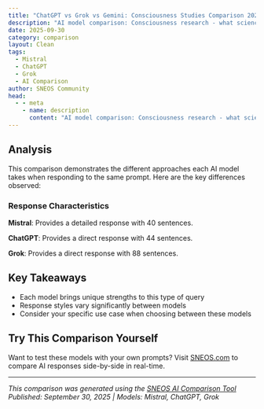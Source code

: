 ```yaml
---
title: "ChatGPT vs Grok vs Gemini: Consciousness Studies Comparison 2025"
description: "AI model comparison: Consciousness research - what science reveals about awareness..."
date: 2025-09-30
category: comparison
layout: Clean
tags:
  - Mistral
  - ChatGPT
  - Grok
  - AI Comparison
author: SNEOS Community
head:
  - - meta
    - name: description
      content: "AI model comparison: Consciousness research - what science reveals about awareness..."
---
```


<ChatComparison
  title="ChatGPT vs Grok vs Gemini: Consciousness Studies Comparison 2025"
  prompt="Consciousness research - what science reveals about awareness"
  :responses='{
    "Mistral": "Consciousness research is a multidisciplinary field that involves neuroscience, psychology, philosophy, and other sciences. It seeks to understand the nature of awareness, subjective experience, and the underlying mechanisms that give rise to consciousness. Here are some key findings and theories from scientific research on consciousness:\n\n### Neuroscience Perspectives\n\n1. **Neural Correlates of Consciousness (NCCs):**\n   - Researchers have identified specific brain regions and neural processes that correlate with conscious experiences. For example, the prefrontal cortex, parietal cortex, and thalamus are often implicated in conscious awareness.\n   - Studies using functional magnetic resonance imaging (fMRI) and electroencephalography (EEG) have shown that certain patterns of neural activity are associated with conscious states.\n\n2. **Global Workspace Theory (GWT):**\n   - Proposed by Bernard Baars and further developed by Stanislas Dehaene and others, GWT suggests that consciousness arises from the integration of information across different brain regions.\n   - According to this theory, conscious awareness occurs when information is broadcast to a global workspace, making it available for various cognitive processes.\n\n3. **Integrated Information Theory (IIT):**\n   - Developed by Giulio Tononi, IIT posits that consciousness arises from the interconnectedness and integration of information within a system.\n   - The theory suggests that the degree of consciousness is related to the amount of integrated information, which can be quantified as \u0022Phi.\u0022\n\n4. **Attention and Consciousness:**\n   - Attention plays a crucial role in consciousness. Research has shown that attention can modulate the neural processes underlying conscious perception.\n   - For example, selective attention can enhance the processing of relevant stimuli, making them more likely to enter conscious awareness.\n\n### Psychological Perspectives\n\n1. **Dual-Process Theories:**\n   - These theories distinguish between automatic, unconscious processes (System 1) and deliberate, conscious processes (System 2).\n   - System 1 is fast, intuitive, and effortless, while System 2 is slow, analytical, and effortful.\n\n2. **Cognitive Theories of Consciousness:**\n   - These theories focus on the cognitive mechanisms that underlie conscious experiences, such as memory, perception, and decision-making.\n   - For example, the Global Workspace Theory can be seen as a cognitive theory that explains how information becomes consciously accessible.\n\n### Philosophical Perspectives\n\n1. **Philosophy of Mind:**\n   - Philosophers have long debated the nature of consciousness, proposing various theories such as dualism, materialism, and panpsychism.\n   - Dualism, for instance, suggests that consciousness is a separate, non-physical substance, while materialism argues that consciousness is an emergent property of the brain.\n\n2. **Hard Problem of Consciousness:**\n   - Proposed by David Chalmers, the \u0022hard problem\u0022 refers to the challenge of explaining how physical processes in the brain give rise to subjective experiences.\n   - This problem highlights the gap between our understanding of the neural correlates of consciousness and the subjective experience itself.\n\n### Emerging Research Areas\n\n1. **Artificial Consciousness:**\n   - Researchers are exploring the possibility of creating artificial systems that exhibit consciousness-like properties.\n   - This involves developing computational models and algorithms that mimic the neural processes underlying consciousness.\n\n2. **Altered States of Consciousness:**\n   - Studies on altered states, such as those induced by psychedelics, meditation, or sleep, provide insights into the mechanisms of consciousness.\n   - For example, research on psychedelics has shown that they can disrupt the default mode network, leading to altered perceptions and experiences.\n\n3. **Consciousness in Non-Human Animals:**\n   - Investigations into the consciousness of non-human animals, such as primates, birds, and even invertebrates, are shedding light on the evolutionary origins of consciousness.\n   - These studies often involve behavioral and neurobiological approaches to assess the presence and nature of conscious experiences in different species.\n\n### Conclusion\n\nConsciousness research is a complex and evolving field that integrates insights from various disciplines. While significant progress has been made in identifying the neural correlates and cognitive mechanisms of consciousness, the \u0022hard problem\u0022 of explaining subjective experience remains a major challenge. Ongoing research continues to deepen our understanding of this fundamental aspect of human existence.",
    "ChatGPT": "Consciousness research explores one of the most profound and complex phenomena: subjective awareness and the experience of being. Scientists from various fields\u2014including neuroscience, psychology, cognitive science, and philosophy\u2014have made significant progress in understanding aspects of consciousness. Here\u2019s a summary of what science reveals about awareness:\n\n### 1. Defining Consciousness\n- **Phenomenal Awareness:** The subjective experience or \u2018what it feels like\u2019 aspect (qualia).\n- **Access Consciousness:** Information in our mind that we can report, reason about, and use to guide behavior.\n- **Self-Awareness:** Recognition of oneself as a distinct individual with an identity.\n\n### 2. Neural Correlates of Consciousness (NCC)\n- Researchers aim to identify specific brain regions and neural processes associated with conscious experience.\n- Key areas involved include:\n  - **The thalamocortical system:** Interactions between the thalamus and cerebral cortex are crucial for integrating sensory information.\n  - **The prefrontal cortex:** Linked to higher-order awareness and executive functions.\n  - **Posterior cortical regions:** Especially the temporoparietal junction, related to spatial awareness and self-representation.\n- Techniques like fMRI, EEG, and intracranial recordings reveal patterns associated with conscious vs. unconscious processing.\n\n### 3. Levels and States of Consciousness\n- Consciousness is not all-or-none but exists in degrees:\n  - Wakefulness, sleep, dreaming, anesthesia, coma, vegetative states.\n- Altered states (e.g., meditation, hypnosis, psychedelic experiences) show changes in brain activity and connectivity, offering insight into the neural basis of awareness.\n\n### 4. The Global Workspace Theory\n- Proposed by Bernard Baars and developed further by Stanislas Dehaene.\n- Consciousness arises when information is globally broadcasted to multiple specialized brain areas, enabling widespread access and integration.\n- This theory explains how unconscious processing becomes conscious and supports complex cognitive functions.\n\n### 5. Integrated Information Theory (IIT)\n- Developed by Giulio Tononi.\n- Suggests consciousness corresponds to the capacity of a system to integrate information.\n- The degree of consciousness reflects how interconnected and unified the information processing is.\n- IIT offers a framework to measure consciousness quantitatively.\n\n### 6. Unconscious Processing\n- Much brain processing happens without awareness\u2014perception, memory encoding, motor planning.\n- Studies show unconscious stimuli can influence decisions and behaviors, indicating awareness is just the tip of cognitive processing.\n\n### 7. Self and Metacognition\n- Awareness of one\u2019s own thoughts (metacognition) involves networks including the prefrontal cortex.\n- The sense of self arises from integrating bodily signals with cognitive processes.\n- Disorders such as depersonalization or anosognosia illustrate disruptions in self-awareness mechanisms.\n\n### 8. Challenges and Philosophical Questions\n- The **\u201Chard problem\u201D** of consciousness (coined by David Chalmers) remains unresolved: why and how do neural processes produce subjective experience?\n- Debates continue about whether consciousness can be fully explained by physical processes or requires new scientific paradigms.\n\n### 9. Practical Implications\n- Better understanding of consciousness aids treatment of disorders like coma, locked-in syndrome, schizophrenia.\n- Insights into awareness inform artificial intelligence research and ethical considerations regarding machine consciousness.\n\n---\n\n### Summary\nScience reveals consciousness as a multi-faceted phenomenon emerging from complex brain processes that integrate information across neural networks. Progress continues in identifying neural correlates, understanding different states, and developing theories that bridge objective brain activity with subjective experience. Yet, the fundamental nature of awareness still poses deep scientific and philosophical challenges.\n\nIf you want, I can provide more detailed explanations or recent research findings!",
    "Grok": "Consciousness research is a multidisciplinary field that seeks to understand the nature, origin, and mechanisms of awareness, often described as the subjective experience of being aware of oneself and the world. Scientists, philosophers, psychologists, and neuroscientists approach consciousness from various angles, blending empirical data with theoretical frameworks. Here\u0027s an overview of what science has revealed about awareness and the key findings, theories, and challenges in consciousness research.\n\n---\n\n### 1. Defining Consciousness\nConsciousness is notoriously difficult to define, but it is often broken down into two broad components:\n- **Wakefulness**: The state of being alert and responsive to stimuli (e.g., being awake versus asleep or in a coma).\n- **Awareness**: The subjective experience of perceiving, feeling, or thinking (e.g., the \u0022what it is like\u0022 to see a sunset or feel pain).\n\nPhilosopher David Chalmers famously distinguished between the \u0022easy problems\u0022 of consciousness (e.g., explaining attention or memory) and the \u0022hard problem\u0022 (why and how physical processes in the brain give rise to subjective experience).\n\n---\n\n### 2. Neuroscientific Insights into Consciousness\nNeuroscience has made significant strides in identifying the brain processes associated with consciousness. Key findings include:\n\n- **Neural Correlates of Consciousness (NCC)**: These are the minimal set of brain activities necessary for a specific conscious experience. Studies using fMRI, EEG, and transcranial magnetic stimulation (TMS) have implicated various brain regions, such as:\n  - The **prefrontal cortex**, associated with self-awareness and decision-making.\n  - The **thalamus**, a relay center for sensory information, which is critical for maintaining wakefulness.\n  - The **posterior cortex** (e.g., parietal and occipital areas), linked to sensory integration and perception.\n  For example, experiments show that disrupting activity in specific brain areas can alter or eliminate conscious perception of stimuli.\n\n- **Brain States and Consciousness**: Research on sleep, anesthesia, and coma reveals that consciousness depends on specific patterns of brain activity. During deep sleep or under general anesthesia, large-scale brain communication diminishes, correlating with a loss of awareness. Conversely, synchronized neural oscillations (e.g., gamma waves) are often associated with conscious states.\n\n- **Disorders of Consciousness**: Studies of patients with conditions like vegetative states or locked-in syndrome help distinguish between wakefulness and awareness. Tools like the **Coma Recovery Scale-Revised (CRS-R)** and brain imaging have shown that some \u0022unresponsive\u0022 patients may retain hidden awareness.\n\n---\n\n### 3. Theories of Consciousness\nSeveral theories attempt to explain how consciousness arises from physical processes. While none are universally accepted, they provide frameworks for research:\n\n- **Global Workspace Theory (GWT)**:\n  - Proposed by Bernard Baars and later developed by Stanislas Dehaene, GWT suggests that consciousness acts like a \u0022global workspace\u0022 in the brain, where information from various specialized modules (e.g., vision, memory) is broadcast to other areas for integration and awareness.\n  - Evidence: Neuroimaging studies show widespread brain activation when a stimulus becomes conscious (e.g., during visual perception tasks).\n\n- **Integrated Information Theory (IIT)**:\n  - Developed by Giulio Tononi, IIT posits that consciousness is a product of the integration of information in a system. The more interconnected and integrated a system is, the more conscious it is (quantified as \u0022phi\u0022).\n  - Evidence: IIT predicts that disrupting brain connectivity (e.g., under anesthesia) reduces consciousness, which aligns with observed data.\n\n- **Higher-Order Thought (HOT) Theory**:\n  - Suggests that consciousness arises when a mental state is accompanied by a higher-order thought or awareness of that state (e.g., not just seeing a tree, but being aware that you\u2019re seeing it).\n  - Evidence: Supported by studies showing the role of the prefrontal cortex in metacognition and self-awareness.\n\n- **Panpsychism and Quantum Theories**:\n  - Less mainstream in neuroscience but gaining attention, these theories propose that consciousness may be a fundamental property of the universe (panpsychism) or tied to quantum processes in the brain (e.g., the Orch-OR theory by Roger Penrose and Stuart Hameroff).\n  - Evidence: Largely speculative, though quantum effects in microtubules have been explored as a potential mechanism.\n\n---\n\n### 4. Key Experimental Findings\nScience has illuminated aspects of consciousness through innovative experiments:\n\n- **Binocular Rivalry**: When each eye is shown a different image, perception alternates between them, revealing how the brain selects what becomes conscious. This suggests consciousness involves active competition and suppression mechanisms.\n\n- ** Libet\u2019s Experiments on Free Will**: Benjamin Libet\u2019s 1980s studies showed that brain activity (the readiness potential) precedes the conscious decision to act by a few hundred milliseconds, raising questions about whether free will is an illusion.\n\n- **Split-Brain Studies**: In patients whose corpus callosum (the connection between brain hemispheres) is severed, each hemisphere can exhibit independent awareness, suggesting consciousness might not be a singular, unified phenomenon.\n\n- **Artificial Stimulation**: Techniques like TMS can induce conscious experiences (e.g., phosphenes, or visual flashes) by stimulating specific brain regions, showing a direct link between neural activity and subjective awareness.\n\n---\n\n### 5. Consciousness Beyond Humans\nResearch extends to non-human animals and even artificial systems:\n- **Animal Consciousness**: Behavioral and neuroscientific studies suggest many animals, such as primates, dolphins, and even octopuses, exhibit signs of self-awareness (e.g., mirror self-recognition) and complex emotions. The 2012 Cambridge Declaration on Consciousness affirmed that many non-human animals possess consciousness.\n- **Artificial Intelligence**: While AI can mimic aspects of human behavior, there\u2019s no evidence it possesses subjective awareness. Debates persist about whether consciousness could emerge in sufficiently complex systems.\n\n---\n\n### 6. Challenges and Open Questions\nDespite progress, consciousness research faces significant hurdles:\n- **The Hard Problem**: Science can map brain activity to experiences but struggles to explain why physical processes result in subjective feelings.\n- **Measurement**: Consciousness is inherently subjective, making it hard to study objectively. Tools like EEG or fMRI measure correlates, not consciousness itself.\n- **Ethical Implications**: Understanding consciousness raises questions about the treatment of brain-injured patients, animals, and potential future AI.\n\n---\n\n### 7. Practical Applications\nConsciousness research has real-world impacts:\n- **Medical Field**: Improving diagnosis and treatment of disorders of consciousness (e.g., coma, minimally conscious states) using brain imaging and stimulation techniques.\n- **Mental Health**: Understanding altered states of consciousness (e.g., in meditation, psychedelics, or dissociation) to treat conditions like depression or PTSD.\n- **Technology**: Insights into attention and perception inform the design of safer human-machine interfaces (e.g., autonomous vehicles).\n\n---\n\n### 8. Emerging Frontiers\n- **Psychedelics and Altered States**: Research on substances like psilocybin and LSD shows they alter brain connectivity, offering insights into the neural basis of consciousness and potential therapeutic uses.\n- **Brain-Computer Interfaces (BCIs)**: BCIs, such as those developed by Neuralink, aim to bridge the gap between mind and machine, raising questions about the nature of awareness in hybrid systems.\n- **Cross-Disciplinary Approaches**: Combining neuroscience with physics, philosophy, and computer science to tackle the deeper mysteries of consciousness.\n\n---\n\n### Conclusion\nScience has revealed much about the brain mechanisms underlying awareness, from neural correlates to theories like GWT and IIT. However, the essence of consciousness\u2014why we experience anything at all\u2014remains one of the most profound unsolved mysteries. As technology and methodologies advance, consciousness research continues to push the boundaries of what we know about the mind, with implications for medicine, ethics, and our understanding of existence itself. If you\u0027d like to dive deeper into a specific theory, experiment, or application, let me know!"
  }'
  published-date="14:11"
/>

## Analysis

This comparison demonstrates the different approaches each AI model takes when responding to the same prompt. Here are the key differences observed:

### Response Characteristics

**Mistral**: Provides a detailed response with 40 sentences. 

**ChatGPT**: Provides a direct response with 44 sentences. 

**Grok**: Provides a direct response with 88 sentences. 

## Key Takeaways

- Each model brings unique strengths to this type of query
- Response styles vary significantly between models
- Consider your specific use case when choosing between these models

## Try This Comparison Yourself

Want to test these models with your own prompts? Visit [SNEOS.com](https://sneos.com) to compare AI responses side-by-side in real-time.

---

*This comparison was generated using the [SNEOS AI Comparison Tool](https://sneos.com)*
*Published: September 30, 2025 | Models: Mistral, ChatGPT, Grok*
